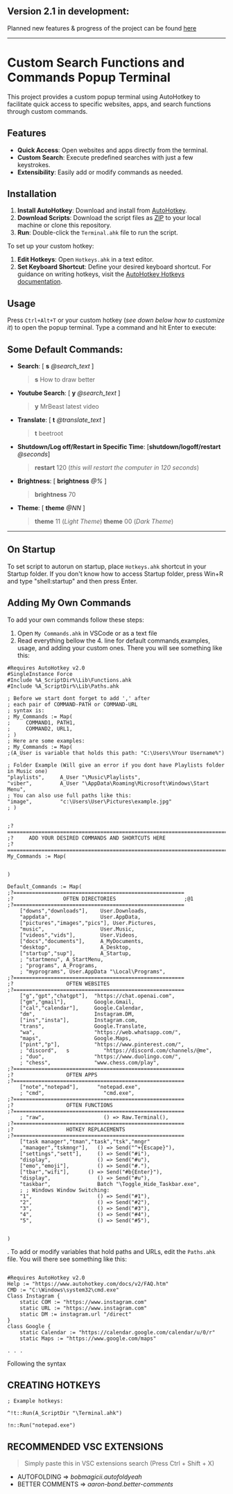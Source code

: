 ## Version 2.1 in development:
Planned new features & progress of the project can be found [here](https://github.com/users/zarkyzaric/projects/1/views/1)

---
# Custom Search Functions and Commands Popup Terminal

This project provides a custom popup terminal using AutoHotkey to facilitate quick access to specific websites, apps, and search functions through custom commands.

## Features

- **Quick Access**: Open websites and apps directly from the terminal.
- **Custom Search**: Execute predefined searches with just a few keystrokes.
- **Extensibility**: Easily add or modify commands as needed.

## Installation

1. **Install AutoHotkey**: Download and install from [AutoHotkey](https://www.autohotkey.com/).
2. **Download Scripts**: Download the script files as [ZIP](https://github.com/zarkyzaric/Terminal-v2/archive/refs/heads/main.zip) to your local machine or clone this repository.
3. **Run**: Double-click the `Terminal.ahk` file to run the script.


To set up your custom hotkey:
1. **Edit Hotkeys**: Open `Hotkeys.ahk` in a text editor.
2. **Set Keyboard Shortcut**: Define your desired keyboard shortcut. For guidance on writing hotkeys, visit the [AutoHotkey Hotkeys documentation](https://www.autohotkey.com/docs/Hotkeys.htm).

## Usage

Press `Ctrl+Alt+T` or your custom hotkey (*see down below how to customize it*) to open the popup terminal. Type a command and hit Enter to execute:

## Some Default Commands:
- **Search**: [ **s** *@search_text* ]
    > **s** How to draw better
- **Youtube Search**: [ **y** *@search_text* ]
    > **y** MrBeast latest video
- **Translate**: [ **t** *@translate_text* ]
    > **t** beetroot
- **Shutdown/Log off/Restart in Specific Time**: [**shutdown/logoff/restart** *@seconds*]
    > **restart** 120 (*this will restart the computer in 120 seconds*)
- **Brightness**: [ **brightness** *@%* ]
    > **brightness** 70
- **Theme**: [ **theme** *@NN* ]
    > **theme** 11 (*Light Theme*)
    > **theme** 00 (*Dark Theme*)
---
## On Startup
To set script to autorun on startup, place `Hotkeys.ahk` shortcut in your Startup folder. If you don't know how to access Startup folder, press Win+R and type "shell:startup" and then press Enter.

## Adding My Own Commands
To add your own commands follow these steps:
1. Open `My Commands.ahk` in VSCode or as a text file
2. Read everything bellow the 4. line for default commands,examples, usage, and adding your custom ones. There you will see something like this:
```ahk
#Requires AutoHotkey v2.0
#SingleInstance Force
#Include %A_ScriptDir%\Lib\Functions.ahk
#Include %A_ScriptDir%\Lib\Paths.ahk

; Before we start dont forget to add ',' after
; each pair of COMMAND-PATH or COMMAND-URL
; syntax is: 
; My_Commands := Map(
;     COMMAND1, PATH1,
;     COMMAND2, URL1,
; )
; Here are some examples: 
; My_Commands := Map(
;(A_User is variable that holds this path: "C:\Users\%Your Username%")

; Folder Example (Will give an error if you dont have Playlists folder in Music one)
"playlists",     A_User "\Music\Playlists",
"viber",         A_User "\AppData\Roaming\Microsoft\Windows\Start Menu",
; You can also use full paths like this:
"image",         "c:\Users\User\Pictures\example.jpg"
; )


;?========================================================================
;?     ADD YOUR DESIRED COMMANDS AND SHORTCUTS HERE
;?========================================================================
My_Commands := Map(


)

Default_Commands := Map(
;?=======================================================
;?                OFTEN DIRECTORIES                      ;@1
;?=======================================================
    ["downs","downloads"],    User.Downloads,
    "appdata",                User.AppData,
    ["pictures","images","pics"], User.Pictures,    
    "music",                  User.Music,
    ["videos","vids"],        User.Videos,
    ["docs","documents"],     A_MyDocuments,
    "desktop",                A_Desktop,
    ["startup","sup"],        A_Startup,
    ; "startmenu", A_StartMenu,
    ; "programs", A_Programs,
    ; "myprograms", User.AppData "\Local\Programs",
;?=======================================================
;?                 OFTEN WEBSITES                
;?=======================================================
    ["g","gpt","chatgpt"],  "https://chat.openai.com",
    ["gm","gmail"],         Google.Gmail,
    ["cal","calendar"],     Google.Calendar,
    "dm",                   Instagram.DM,
    ["ins","insta"],        Instagram.com,
    "trans",                Google.Translate,
    "wa",                   "https://web.whatsapp.com/",
    "maps",                 Google.Maps,
    ["pint","p"],           "https://www.pinterest.com/",
    ; "discord",   s           "https://discord.com/channels/@me",
    ; "duo",                "https://www.duolingo.com/",
    ; "chess",              "www.chess.com/play",
;?=======================================================
;?                 OFTEN APPS                
;?=======================================================
    ["note","notepad"],      "notepad.exe",
    ; "cmd",                   "cmd.exe",
;?=======================================================
;?                 OFTEN FUNCTIONS                
;?=======================================================
    ; "raw",                   () => Raw.Terminal(),
;?=======================================================
;?                 HOTKEY REPLACEMENTS                
;?=======================================================
    ["task manager","tman","task","tsk","mngr"
    ,"manager","tskmngr"],   () => Send("^+{Escape}"),
    ["settings","sett"],     () => Send("#i"),
    "display",               () => Send("#u"),
    ["emo","emoji"],         () => Send("#."),
    ["tbar","wifi"],      () => Send("#b{Enter}"),
    "display",               () => Send("#u"),
    "taskbar",               Batch "\Toggle_Hide_Taskbar.exe",
    ; ; Windows Window Switching:
    "1",                     () => Send("#1"),
    "2",                     () => Send("#2"),
    "3",                     () => Send("#3"),
    "4",                     () => Send("#4"),
    "5",                     () => Send("#5"),


)
```





. To add or modify variables that hold paths and URLs, edit the `Paths.ahk` file. You will there see something like this:
```ahk

#Requires AutoHotkey v2.0
Help := "https://www.autohotkey.com/docs/v2/FAQ.htm"
CMD := "C:\Windows\system32\cmd.exe"
Class Instagram {
    static COM := "https://www.instagram.com"
    static URL := "https://www.instagram.com"
    static DM := instagram.url "/direct"
}
class Google {
    static Calendar := "https://calendar.google.com/calendar/u/0/r"
    static Maps := "https://www.google.com/maps"

. . .
```
Following the syntax 

## CREATING HOTKEYS
```ahk
; Example hotkeys:

^!t::Run(A_ScriptDir "\Terminal.ahk")

!n::Run("notepad.exe")
```

## RECOMMENDED VSC EXTENSIONS
> Simply paste this in VSC extensions search (Press Ctrl + Shift + X)
- AUTOFOLDING => *bobmagicii.autofoldyeah*
- BETTER COMMENTS => *aaron-bond.better-comments*
